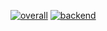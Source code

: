 [![overall](https://codecov.io/gh/MocStepan/STIN-semestral-project/graph/badge.svg?token=9B4JVH5CJW)](https://codecov.io/gh/MocStepan/STIN-semestral-project)
[![backend](https://codecov.io/gh/MocStepan/STIN-semestral-project/graph/badge.svg?token=9B4JVH5CJW&flag=backend)](https://codecov.io/gh/MocStepan/STIN-semestral-project)
